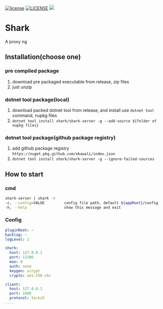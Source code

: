 [![license](https://img.shields.io/github/license/mashape/apistatus.svg)](./LICENSE)
[![LICENSE](https://img.shields.io/badge/license-Anti%20996-blue.svg)](https://github.com/996icu/996.ICU/blob/master/LICENSE)
![](https://github.com/okawali/shark/workflows/Build/badge.svg)

# Shark
A proxy ng

## Installation(choose one)
### pre compiled package
1. download pre packaged executable from release, zip files
1. just unzip

### dotnet tool package(local)
1. download packed dotnet tool from release, and install use `dotnet tool` command, nupkg files 
1. `dotnet tool install shark/shark-server -g --add-source ${folder of nupkg files}`

### dotnet tool package(github package registry)
1. add github package registry `https://nuget.pkg.github.com/okawali/index.json`
1. `dotnet tool install shark/shark-server -g --ignore-failed-sources`

## How to start
### cmd

```sh
shark-server | shark -h
-c, --config=VALUE         config file path, default ${appRoot}/config.yml
-h, --help                 show this message and exit
```

### Config
```yaml
pluginRoot: ~
backlog: ~
logLevel: 2

shark:
  host: 127.0.0.1
  port: 12306
  max: 0
  auth: none
  keygen: scrypt
  crypto: aes-256-cbc

client:
  host: 127.0.0.1
  port: 1080
  protocol: Socks5
....
```
